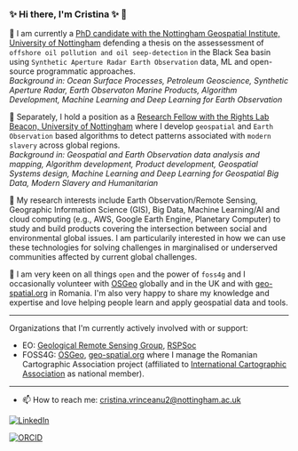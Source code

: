 ### ✨ Hi there, I'm Cristina ✨  👋

🔭 I am currently a [PhD candidate with the Nottingham Geospatial Institute, University of Nottingham](https://www.nottingham.ac.uk/ngi/meet-the-team/cristina.vrinceanu) defending a thesis on the assessessment of `offshore oil pollution and oil seep-detection` in the Black Sea basin using `Synthetic Aperture Radar Earth Observation` data, ML and open-source programmatic approaches. 
<br> <i> Background in: Ocean Surface Processes, Petroleum Geoscience, Synthetic Aperture Radar, Earth Observaton Marine Products, Algorithm Development, Machine Learning and Deep Learning for Earth Observation </i></br>

🔭 Separately, I hold a position as a [Research Fellow with the Rights Lab Beacon, University of Nottingham](https://www.nottingham.ac.uk/research/beacons-of-excellence/rights-lab/our-team/cristina-vrinceanu/index.aspx) where I develop `geospatial` and `Earth Observation` based algorithms to detect patterns associated with `modern slavery` across global regions.
<br> <i> Background in: Geospatial and Earth Observation data analysis and mapping, Algorithm development, Product development, Geospatial Systems design, Machine Learning and Deep Learning for Geospatial Big Data, Modern Slavery and Humanitarian </i></br>

👯 My research interests include Earth Observation/Remote Sensing,  Geographic Information Science (GIS), Big Data, Machine Learning/AI and cloud computing (e.g., AWS, Google Earth Engine, Planetary Computer) to study and build products covering the intersection between social and environmental global issues. I am particularily interested in how we can use these technologies for solving challenges in marginalised or underserved communities affected by current global challenges. 

👯 I am very keen on all things `open` and the power of `foss4g` and I occasionally volunteer with [OSGeo](https://www.osgeo.org/) globally and in the UK and with [geo-spatial.org](https://geo-spatial.org/) in Romania. I'm also very happy to share my knowledge and expertise and love helping people learn and apply geospatial data and tools. 

---
Organizations that I'm currently actively involved with or support: 
-  EO: [Geological Remote Sensing Group](https://www.grsg.org.uk/cristina-vrinceanu), [RSPSoc](https://www.rspsoc.org.uk/)
-  FOSS4G: [OSGeo](https://www.osgeo.org/), [geo-spatial.org](https://geo-spatial.org/) where I manage the Romanian Cartographic Association project (affiliated to [International Cartographic Association](https://icaci.org/) as national member).
  
---
- 📫 How to reach me: cristina.vrinceanu2@nottingham.ac.uk

[![LinkedIn](https://img.shields.io/badge/LinkedIn-0077B5?style=for-the-badge&logo=linkedin&logoColor=white)]([https://www.linkedin.com/in/kcarini/](https://www.linkedin.com/in/cristinavrinceanu/))

[![ORCID](https://img.shields.io/badge/ORCID-0000--0001--6305--3597-green?logo=orcid)](https://orcid.org/0000-0001-6305-3597)

<br>

